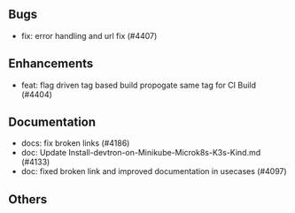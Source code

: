 ## Bugs
- fix: error handling and url fix (#4407)
## Enhancements
- feat: flag driven tag based build propogate same tag for CI Build  (#4404)
## Documentation
- docs: fix broken links (#4186)
- doc: Update Install-devtron-on-Minikube-Microk8s-K3s-Kind.md (#4133)
- doc: fixed broken link and improved documentation in usecases (#4097)
## Others
